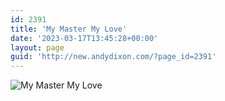 ```yaml
---
id: 2391
title: 'My Master My Love'
date: '2023-03-17T13:45:28+00:00'
layout: page
guid: 'http://new.andydixon.com/?page_id=2391'
---
```


![My Master My Love](https://i0.wp.com/assets.g8x2.ldn.idrivee2-23.com/posters/My%20Master%20My%20Love%2001.jpg?w=1200&ssl=1 "My Master My Love")